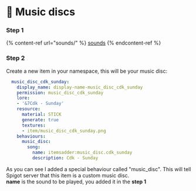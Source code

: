 # 🎹 Music discs

### Step 1

{% content-ref url="sounds/" %}
[sounds](sounds/)
{% endcontent-ref %}

### Step 2

Create a new item in your namespace, this will be your music disc:

```yaml
  music_disc_cdk_sunday:
    display_name: display-name-music_disc_cdk_sunday
    permission: music_disc_cdk_sunday
    lore:
    - '&7Cdk - Sunday'
    resource:
      material: STICK
      generate: true
      textures:
      - item/music_disc_cdk_sunday.png
    behaviours:
      music_disc:
        song:
          name: itemsadder:music_disc.cdk_sunday
          description: Cdk - Sunday
```

As you can see I added a special behaviour called "music_disc". This will tell Spigot server that this item is a custom music disc.\
**name** is the sound to be played, you added it in the **step 1**
